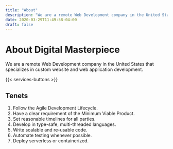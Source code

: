 ```yaml
---
title: "About"
description: "We are a remote Web Development company in the United States that specializes in custom website and web application development."
date: 2020-03-29T11:49:58-04:00
draft: false
---
```


# About Digital Masterpiece

We are a remote Web Development company in the United States that specializes in custom website and web application development.

{{< services-buttons >}}

## Tenets

1. Follow the Agile Development Lifecycle.
2. Have a clear requirement of the Minimum Viable Product.
3. Set reasonable timelines for all parties.
4. Develop in type-safe, multi-threaded languages.
5. Write scalable and re-usable code.
6. Automate testing whenever possible.
7. Deploy serverless or containerized.